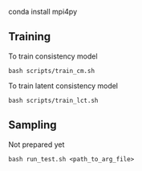 conda install mpi4py

## Training
To train consistency model
```
bash scripts/train_cm.sh
```
To train latent consistency model
```
bash scripts/train_lct.sh
```

## Sampling

Not prepared yet
```
bash run_test.sh <path_to_arg_file>
```
